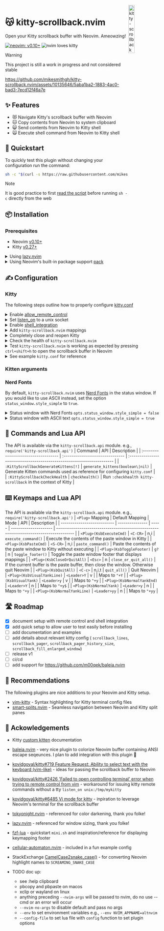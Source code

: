 <img src="https://github.com/mikesmithgh/kitty-scrollback.nvim/assets/10135646/a7357844-e0e4-4053-8c77-6d129528504f" alt="kitty-scrollback" style="width: 20%" align="right" />

# 😽 kitty-scrollback.nvim
Open your Kitty scrollback buffer with Neovim. Ameowzing!

[![neovim: v0.10+](https://img.shields.io/static/v1?style=flat-square&label=neovim&message=v0.10%2b&logo=neovim&labelColor=282828&logoColor=8faa80&color=414b32)](https://neovim.io/)
![nvim loves kitty](https://img.shields.io/static/v1?style=fl&label=%E2%9D%A4%EF%B8%8F&message=%F0%9F%90%B1&logo=neovim&labelColor=282828&logoColor=8faa80&color=282828)
> [!WARNING]  
> This project is still a work in progress and not considered stable

https://github.com/mikesmithgh/kitty-scrollback.nvim/assets/10135646/5aba1ba2-1883-4ac0-bad3-7ecd12f46a7e

## ✨ Features
- 😻 Navigate Kitty's scrollback buffer with Neovim
- 🐱 Copy contents from Neovim to system clipboard
- 😺 Send contents from Neovim to Kitty shell
- 🙀 Execute shell command from Neovim to Kitty shell

## 🏃 Quickstart

To quickly test this plugin without changing your configuration run the command:
```sh
sh -c "$(curl -s https://raw.githubusercontent.com/mikesmithgh/kitty-scrollback.nvim/main/scripts/mini.sh)"
```
> [!NOTE]  
> It is good practice to first
> [read the script](https://github.com/mikesmithgh/kitty-scrollback.nvim/blob/main/scripts/mini.sh)
> before running `sh -c` directly from the web

## 📦 Installation

### Prerequisites
- Neovim [v0.10+](https://github.com/neovim/neovim/releases)
- Kitty [v0.27+](https://github.com/kovidgoyal/kitty/releases)

<details>

<summary>Using <a href="https://github.com/folke/lazy.nvim">lazy.nvim</a></summary>

```lua
  {
    'mikesmithgh/kitty-scrollback.nvim',
    enabled = true,
    lazy = true,
    cmd = { 'KittyScrollbackGenerateKittens', 'KittyScrollbackCheckHealth' },
    config = function()
      require('kitty-scrollback').setup()
    end,
  }
```

</details>
<details>

<summary>Using Neovim's built-in package support <a href="https://neovim.io/doc/user/usr_05.html#05.4">pack</a></summary>

```bash
mkdir -p "$HOME/.local/share/nvim/site/pack/mikesmithgh/start/"
cd $HOME/.local/share/nvim/site/pack/mikesmithgh/start
git clone git@github.com:mikesmithgh/kitty-scrollback.nvim.git
nvim -u NONE -c "helptags kitty-scrollback.nvim/doc" -c q
mkdir -p "$HOME/.config/nvim"
echo "require('kitty-scrollback').setup()" >> "$HOME/.config/nvim/init.lua"
```

</details>

## ✍️ Configuration

### Kitty 
The following steps outline how to properly configure [kitty.conf](https://sw.kovidgoyal.net/kitty/conf/)

<details>
<summary>Enable <a href="https://sw.kovidgoyal.net/kitty/conf/#opt-kitty.allow_remote_control">allow_remote_control</a></summary>

  - Valid values are `yes`, `socket`, `socket-only`
  - If `kitty-scrollback.nvim` is the only application controlling Kitty then `socket-only` is preferred to continue denying TTY requests.

</details>
<details>
<summary>Set <a href="https://sw.kovidgoyal.net/kitty/conf/#opt-kitty.listen_on">listen_on</a> to a unix socket</summary>

  - For example, `listen_on unix:/tmp/kitty`

</details>
<details>
<summary>Enable <a href="https://sw.kovidgoyal.net/kitty/conf/#opt-kitty.shell_integration">shell_integration</a></summary>

  - Set `shell_integration` to `enabled`
  - Do not add the option `no-prompt-mark`

</details>
<details>
<summary>Add <code>kitty-scrollback.nvim</code> mappings</summary>

  - Generate default Kitten mappings and add to `kitty.conf`
  ```sh
  nvim --headless +'KittyScrollbackGenerateKittens' +'set nonumber' +'set norelativenumber' +'%print' +'quit!' 2>&1
  ```

</details>

<details>
<summary>Completely close and reopen Kitty</summary>
</details>

</details>
<details>
<summary>Check the health of <code>kitty-scrollback.nvim</code></summary>

  ```sh
  nvim +'KittyScrollbackCheckHealth' +'quit!'
  ```
  - Follow the instructions of any `ERROR` or `WARNINGS` reported during the healthcheck

</details>
<details>
<summary>Test <code>kitty-scrollback.nvim</code> is working as expected by pressing <code>ctrl+shift+h</code> to open the scrollback buffer in Neovim</summary>
</details>

<details>
<summary>See example <code>kitty.conf</code> for reference</summary>

  ```sh
  allow_remote_control yes
  listen_on unix:/tmp/kitty
  shell_integration enabled
  
  # kitty-scrollback.nvim Kitten alias
  action_alias kitty_scrollback_nvim kitten /Users/mike/gitrepos/kitty-scrollback.nvim/python/kitty_scrollback_nvim.py --cwd /Users/mike/gitrepos/kitty-scrollback.nvim/lua/kitty-scrollback/configs
   
  # Browse scrollback buffer in nvim
  map ctrl+shift+h kitty_scrollback_nvim
  # Browse output of the last shell command in nvim
  map ctrl+shift+g kitty_scrollback_nvim --config-file get_text_last_cmd_output.lua
  # Show clicked command output in nvim
  mouse_map ctrl+shift+right press ungrabbed combine : mouse_select_command_output : kitty_scrollback_nvim --config-file get_text_last_visited_cmd_output.lua
  ```
  
</details>

### Kitten arguments

### Nerd Fonts 
By default, `kitty-scrollback.nvim` uses [Nerd Fonts](https://www.nerdfonts.com) in the status window. If you would like to 
use ASCII instead, set the option `status_window.style_simple` to `true`. 

<details>
  <summary>Status window with Nerd Fonts <code>opts.status_window.style_simple = false</code></summary>
  
  https://github.com/mikesmithgh/kitty-scrollback.nvim/assets/10135646/4cf5b303-5061-43da-a857-c99daea82332
  
</details>
<details>
  <summary>Status window with ASCII text <code>opts.status_window.style_simple = true</code></summary>
  
  https://github.com/mikesmithgh/kitty-scrollback.nvim/assets/10135646/a0e1b574-59ab-4abf-93a1-f314c7cd47b3
  
</details>


## 🫡 Commands and Lua API
The API is available via the `kitty-scrollback.api` module. e.g., `require('kitty-scrollback.api')`
| Command                              | API                              | Description                                                             |
| :----------------------------------- | :------------------------------- | :---------------------------------------------------------------------- |
| `:KittyScrollbackGenerateKittens[!]` | `generate_kittens(boolean\|nil)` | Generate Kitten commands used as reference for configuring `kitty.conf` |                 
| `:KittyScrollbackCheckHealth`        | `checkhealth()`                  | Run `:checkhealth kitty-scrollback` in the context of Kitty             |

## ⌨️ Keymaps and Lua API
The API is available via the `kitty-scrollback.api` module. e.g., `require('kitty-scrollback.api')`
| `<Plug>` Mapping            | Default Mapping | Mode  | API                   | Description                                                                             |
| --------------------------- | --------------- | ----- | --------------------- | --------------------------------------------------------------------------------------- |
| `<Plug>(KsbExecuteCmd)`     | `<C-CR>`        | n,i   | `execute_command()`   | Execute the contents of the paste window in Kitty                                       |
| `<Plug>(KsbPasteCmd)`       | `<S-CR>`        | n,i   | `paste_command()`     | Paste the contents of the paste window to Kitty without executing                       |
| `<Plug>(KsbToggleFooter)`   | `g?`            | n     | `toggle_footer()`     | Toggle the paste window footer that displays mappings                                   |
| `<Plug>(KsbCloseOrQuitAll)` | `<Esc>`         | n     | `close_or_quit_all()` | If the current buffer is the paste buffer, then close the window. Otherwise quit Neovim |
| `<Plug>(KsbQuitAll)`        | `<C-c>`         | n,i,t | `quit_all()`          | Quit Neovim                                                                             |
| `<Plug>(KsbVisualYankLine)` | `<Leader>Y`     | v     |                       | Maps to `"+Y`                                                                           |
| `<Plug>(KsbVisualYank)`     | `<Leader>y`     | v     |                       | Maps to `"+y`                                                                           |
| `<Plug>(KsbNormalYankEnd)`  | `<Leader>Y`     | n     |                       | Maps to `"+y$`                                                                          |
| `<Plug>(KsbNormalYank)`     | `<Leader>y`     | n     |                       | Maps to `"+y`                                                                           |
| `<Plug>(KsbNormalYankLine)` | `<Leader>yy`    | n     |                       | Maps to `"+yy`                                                                          |

## 🛣️ Roadmap
- [x] document setup with remote control and shell integration
- [x] add quick setup to allow user to test easily before installing
- [ ] add documentation and examples
- [ ] add details about relevant kitty config ( `scrollback_lines`, `scrollback_pager`, `scrollback_pager_history_size`, `scrollback_fill_enlarged_window`)
- [ ] release v1
- [ ] ci/cd
- [ ] add support for https://github.com/m00qek/baleia.nvim

## 👏 Recommendations
The following plugins are nice additions to your Neovim and Kitty setup.
- [vim-kitty](https://github.com/fladson/vim-kitty) - Syntax highlighting for Kitty terminal config files
- [smart-splits.nvim](https://github.com/mrjones2014/smart-splits.nvim) - Seamless navigation between Neovim and Kitty split panes 

## 🤝 Ackowledgements
- Kitty [custom kitten](https://sw.kovidgoyal.net/kitty/kittens/custom/) documentation
- [baleia.nvim](https://github.com/m00qek/baleia.nvim) - very nice plugin to colorize Neovim buffer containing ANSI escape seqeunces. I plan to add integration with this plugin 🤝
- [kovidgoyal/kitty#719 Feature Request: Ability to select text with the keyboard (vim-like)](https://github.com/kovidgoyal/kitty/issues/719) - ideas for passing the scrollback buffer to Neovim
- [kovidgoyal/kitty#2426 'Failed to open controlling terminal' error when trying to remote control from vim](https://github.com/kovidgoyal/kitty/issues/2426) - workaround for issuing kitty remote commands without a tty `listen_on unix:/tmp/mykitty`
- [kovidgoyal/kitty#6485 Vi mode for kitty](https://github.com/kovidgoyal/kitty/discussions/6485) - inpiration to leverage Neovim's terminal for the scrollback buffer
- [tokyonight.nvim](https://github.com/folke/tokyonight.nvim) - referenced for color darkening, thank you folke!
- [lazy.nvim](https://github.com/folke/lazy.nvim) - referenced for window sizing, thank you folke!
- [fzf-lua](https://github.com/ibhagwan/fzf-lua) - quickstart `mini.sh` and inspiration/reference for displaying keymapping footer
- [cellular-automaton.nvim](https://github.com/Eandrju/cellular-automaton.nvim) - included in a fun example config
- StackExchange [CamelCase2snake_case()](https://codegolf.stackexchange.com/a/177958/119424) - for converting Neovim highlight names to `SCREAMING_SNAKE_CASE`

- TODO doc up:
  - see :help clipboard
  - pbcopy and pbpaste on macos
  - xclip or wayland on linux
  - anything preceding `--nvim-args` will be passed to nvim, do no use --cmd or an error will occur
  - `--nvim-no-args` to disable default and pass no args
  - `--env` to set environment variables e.g., `--env NVIM_APPNAME=altnvim`
  - `--config-file` to set lua file with `config` function to set plugin options
